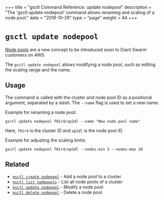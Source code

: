 +++
title = "gsctl Command Reference: update nodepool"
description = "The 'gsctl update nodepool' command allows renaming and scaling of a node pool."
date = "2019-10-29"
type = "page"
weight = 44
+++

# `gsctl update nodepool`

<div class="well disclaimer">
<a href="/basics/nodepools/">Node pools</a> are a new concept to be introduced soon to Giant Swarm customers on AWS.
</div>

The `gsctl update nodepool` allows modifying a node pool, such as editing the scaling range and the name.

## Usage

The command is called with the cluster and node pool ID as a positional argument,
separated by a slash. The `--name` flag is used to set a new name.

Example for renaming a node pool:

```nohighlight
gsctl update nodepool f01r4/op1dl --name "New node pool name"
```

Here, `f01r4` is the cluster ID and `op1dl` is the node pool ID.

Example for adjusting the scaling limits:

```nohighlight
gsctl update nodepool f01r4/op1dl --nodes-min 3 --nodes-max 20
```

## Related

- [`gsctl create nodepool`](/reference/gsctl/create-nodepool/) - Add a node pool to a cluster
- [`gsctl list nodepools`](/reference/gsctl/list-nodepools/) - List all node pools of a cluster
- [`gsctl update nodepool`](/reference/gsctl/update-nodepool/) - Modify a node pool
- [`gsctl delete nodepool`](/reference/gsctl/delete-nodepool/) - Delete a node pool
